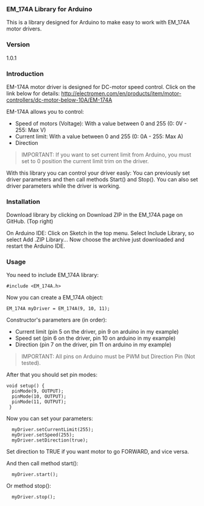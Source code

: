 ### EM_174A Library for Arduino

This is a library designed for Arduino to make easy to work with EM_174A motor drivers.

### Version
1.0.1

### Introduction
EM-174A motor driver is designed for DC-motor speed control. Click on the link below for details: 
http://electromen.com/en/products/item/motor-controllers/dc-motor-below-10A/EM-174A

EM-174A allows you to control:
 - Speed of motors (Voltage): With a value between 0 and 255 (0: 0V - 255: Max V)
 - Current limit: With a value between 0 and 255 (0: 0A - 255: Max A)
 - Direction

>IMPORTANT: If you want to set current limit from Arduino, you must set to 0 position the current limit trim on the driver.


With this library you can control your driver easly:
You can previously set driver parameters and then call methods Start() and Stop(). You can also set driver parameters while the driver is working.

### Installation

Download library by clicking on Download ZIP in the EM_174A page on GitHub. (Top right)

On Arduino IDE:
Click on Sketch in the top menu.
Select Include Library, so select Add .ZIP Library...
Now choose the archive just downloaded and restart the Arduino IDE.

### Usage
You need to include EM_174A library:

```Arduino
#include <EM_174A.h>
```

Now you can create a EM_174A object:

```Arduino
EM_174A myDriver = EM_174A(9, 10, 11);
```
Constructor's parameters are (in order):
 - Current limit (pin 5 on the driver, pin 9 on arduino in my example)
 - Speed set (pin 6 on the driver, pin 10 on arduino in my example)
 - Direction (pin 7 on the driver, pin 11 on arduino in my example)
 
> IMPORTANT: All pins on Arduino must be PWM but Direction Pin (Not tested).

After that you should set pin modes:

```Arduino
void setup() {
  pinMode(9, OUTPUT);
  pinMode(10, OUTPUT);
  pinMode(11, OUTPUT);
 }
```

Now you can set your parameters:

```Arduino
  myDriver.setCurrentLimit(255);
  myDriver.setSpeed(255);
  myDriver.setDirection(true);
```

Set direction to TRUE if you want motor to go FORWARD, and vice versa.

And then call method start():

```Arduino
  myDriver.start();
```

Or method stop():

```Arduino
  myDriver.stop();
```
